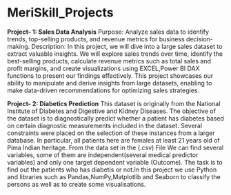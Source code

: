 # MeriSkill_Projects
**Project- 1: Sales Data Analysis**
           Purpose: Analyze sales data to identify trends, top-selling products, and revenue metrics for business decision-making.
           Description: In this project, we will dive into a large sales dataset to extract valuable insights. We will explore sales trends over time, identify the best-selling products, calculate revenue metrics such as total sales and profit margins, and create visualizations using EXCEL,Power BI DAX functions to present our findings effectively. This project showcases our ability to manipulate and derive insights from large datasets, enabling to make data-driven recommendations for optimizing sales strategies.

**Project- 2: Diabetics Prediction**
          This dataset is originally from the National Institute of Diabetes and Digestive and Kidney Diseases. The objective of the dataset is to diagnostically predict whether a patient has diabetes
based on certain diagnostic measurements included in the dataset. Several constraints were placed on the selection of these instances from a larger database. In particular, all patients here are females
at least 21 years old of Pima Indian heritage. From the data set in the (.csv) File We can find several variables, some of them are independent(several medical predictor variables) and only one target dependent variable (Outcome).
          The task is to find out the patients who has diabetis or not.In this project we use Python and libraries such as Pandas,NumPy,Matplotlib and Seaborn to classify the persons as well as to create some visualisations.
